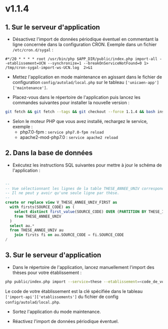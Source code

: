 # v1.1.4

## 1. Sur le serveur d'application

- Désactivez l'import de données périodique éventuel en commentant la ligne concernée dans la configuration CRON. 
Exemple dans un fichier `/etc/cron.d/sygal` :
```
#*/20 * * * * root /usr/bin/php $APP_DIR/public/index.php import-all --etablissement=UCN --synchronize=1 --breakOnServiceNotFound=0 1> /tmp/cron-sygal-import-ws-UCN.log  2>&1
```
 
- Mettez l'application en mode maintenance en agissant dans le fichier de configuration
`config/autolad/local.php` sur le tableau `['unicaen-app']['maintenance']`.
  
- Placez-vous dans le répertoire de l'application puis lancez les commandes suivantes 
pour installer la nouvelle version :
```bash
git fetch && git fetch --tags && git checkout --force 1.1.4 && bash install.sh
```

- Selon le moteur PHP que vous avez installé, rechargez le service, exemple :
  - php7.0-fpm         : `service php7.0-fpm reload`
  - apache2-mod-php7.0 : `service apache2 reload`

## 2. Dans la base de données

- Exécutez les instructions SQL suivantes pour mettre à jour le schéma de l'application :

```sql

--
-- Vue sélectionnant les lignes de la table THESE_ANNEE_UNIV correspondant à la 1ère année universitaire d'inscription.
-- Il ne peut y avoir qu'une seule ligne par thèse.
--
create or replace view V_THESE_ANNEE_UNIV_FIRST as
  with firsts(SOURCE_CODE) as (
    select distinct first_value(SOURCE_CODE) OVER (PARTITION BY THESE_ID ORDER BY ANNEE_UNIV)
    from THESE_ANNEE_UNIV
  )
  select au.*
  from THESE_ANNEE_UNIV au
    join firsts fi on au.SOURCE_CODE = fi.SOURCE_CODE
/
```

## 3. Sur le serveur d'application

- Dans le répertoire de l'application, lancez manuellement l'import des thèses pour votre établissement :
```bash
php public/index.php import --service=these --etablissement=<code_de_votre_établissement> --synchronize=1
```
Le code de votre établissement est la clé spécifiée dans le tableau `['import-api']['etablissements']` du fichier 
de config `config/autolad/local.php`.

- Sortez l'application du mode maintenance.

- Réactivez l'import de données périodique éventuel.
